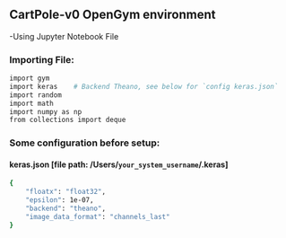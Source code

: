 ## CartPole-v0 OpenGym environment
-Using Jupyter Notebook File

### **Importing File:**
```sh
import gym
import keras	# Backend Theano, see below for `config keras.json`
import random
import math
import numpy as np
from collections import deque
```
### **Some configuration before setup:**
#### keras.json [file path: /Users/`your_system_username`/.keras]
```sh
{
    "floatx": "float32",
    "epsilon": 1e-07,
    "backend": "theano",
    "image_data_format": "channels_last"
}
```
